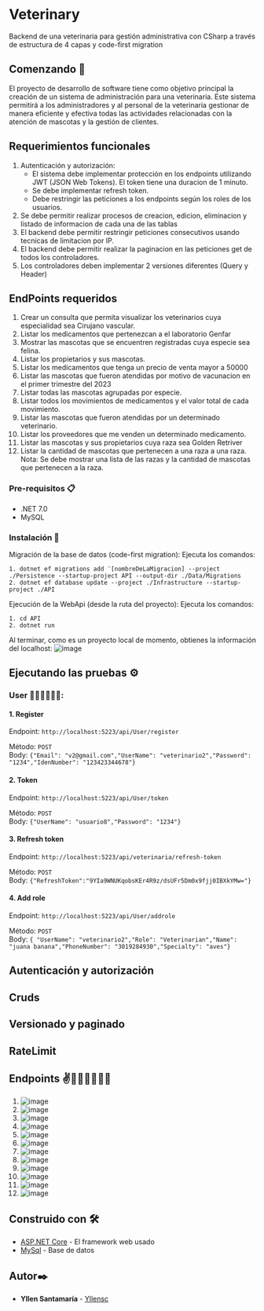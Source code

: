 # Veterinary

Backend de una veterinaria para gestión administrativa con CSharp a través de estructura de 4 capas y code-first migration

## Comenzando 🚀

El proyecto de desarrollo de software tiene como objetivo principal la creación de un sistema de administración para una veterinaria. Este sistema permitirá a los administradores y al personal de la veterinaria gestionar de manera eficiente y efectiva todas las actividades relacionadas con la atención de mascotas y la gestión de clientes.
## Requerimientos funcionales
1. Autenticación y autorización:
    - El sistema debe implementar protección en los endpoints utilizando JWT (JSON Web Tokens). El token tiene una duracion de 1 minuto.
    - Se debe implementar refresh token.
    - Debe restringir las peticiones a los endpoints según los roles de los usuarios.
2. Se debe permitir realizar procesos de creacion, edicion, eliminacion y listado de informacion de cada una de las tablas
3. El backend debe permitir restringir peticiones consecutivos usando tecnicas de limitacion por IP.
4. El backend debe permitir realizar la paginacion en  las peticiones get de todos los controladores.
5. Los controladores deben implementar 2 versiones diferentes (Query y Header)

## EndPoints requeridos
1.  Crear un consulta que permita visualizar los veterinarios cuya especialidad sea Cirujano vascular.
2.  Listar los medicamentos que pertenezcan a el laboratorio Genfar
3.  Mostrar las mascotas que se encuentren registradas cuya especie sea felina.
4.  Listar los propietarios y sus mascotas.
5.  Listar los medicamentos que tenga un precio de venta mayor a 50000
6.  Listar las mascotas que fueron atendidas por motivo de vacunacion en el primer trimestre del 2023
7.  Listar todas las mascotas agrupadas por especie.
8.  Listar todos los movimientos de medicamentos y el valor total de cada movimiento.
9.  Listar las mascotas que fueron atendidas por un determinado veterinario.
10. Listar los proveedores que me venden un determinado medicamento.
11. Listar las mascotas y sus propietarios cuya raza sea Golden Retriver
12. Listar la cantidad de mascotas que pertenecen a una raza a una raza. Nota: Se debe mostrar una lista de las razas y la cantidad de mascotas que pertenecen a la raza.


### Pre-requisitos 📋

- .NET 7.0
- MySQL

### Instalación 🔧

Migración de la base de datos (code-first migration):
Ejecuta los comandos:
```
1. dotnet ef migrations add ¨[nombreDeLaMigracion] --project ./Persistence --startup-project API --output-dir ./Data/Migrations
2. dotnet ef database update --project ./Infrastructure --startup-project ./API
```

Ejecución de la WebApi (desde la ruta del proyecto):
Ejecuta los comandos:
```
1. cd API
2. dotnet run
```
Al terminar, como es un proyecto local de momento, obtienes la información del localhost:
![image](https://github.com/yllensc/veterinaria-4capas-csharp/assets/117176562/4fcda1fd-d1b6-41f9-9e29-3125dac99651)

## Ejecutando las pruebas ⚙️
### User 👨‍💻💁‍♂️💁‍♀️:
#### 1. Register <br>
Endpoint: ```http://localhost:5223/api/User/register```

Método: ```POST```
<br>
Body:
```{"Email": "v2@gmail.com","UserName": "veterinario2","Password": "1234","IdenNumber": "123423344678"}```

#### 2. Token <br>
Endpoint: ```http://localhost:5223/api/User/token```

Método: ```POST```
<br>
Body: 
```{"UserName": "usuario8","Password": "1234"}```

#### 3. Refresh token <br>
Endpoint: ```http://localhost:5223/api/veterinaria/refresh-token```

Método: ```POST```
<br>
Body:
```{"RefreshToken":"9YIa9WNUKqobsKEr4R9z/dsUFr5Dm0x9fjj0IBXkYMw="}```

#### 4. Add role <br>
Endpoint: ```http://localhost:5223/api/User/addrole```

Método: ```POST```
<br>
Body:
```{ "UserName": "veterinario2","Role": "Veterinarian","Name": "juana banana","PhoneNumber": "3019284930","Specialty": "aves"}```
## Autenticación y autorización
## Cruds
## Versionado y paginado
## RateLimit
## Endpoints ✌️🤘🆗😺🦝🐶🦄

1. ![image](https://github.com/yllensc/veterinaria-4capas-csharp/assets/117176562/19ae4e83-72f8-4e87-88f4-641c86c4c2fe)
2. ![image](https://github.com/yllensc/veterinaria-4capas-csharp/assets/117176562/ad86673a-2369-4949-aeb8-ca1c504da58a)
3. ![image](https://github.com/yllensc/veterinaria-4capas-csharp/assets/117176562/e0b5aebf-102f-4960-a268-d636dceb92b0)
4. ![image](https://github.com/yllensc/veterinaria-4capas-csharp/assets/117176562/b19bf23b-2920-4b77-9c49-3a21a282a055)
5. ![image](https://github.com/yllensc/veterinaria-4capas-csharp/assets/117176562/bce49249-9a45-4a58-be9d-9fa5706139e4)
6. ![image](https://github.com/yllensc/veterinaria-4capas-csharp/assets/117176562/85e57941-6124-4a5b-8677-70159aa0f623)
7. ![image](https://github.com/yllensc/veterinaria-4capas-csharp/assets/117176562/a795c917-ef30-44a2-a3f2-8d44df1025d9)
8. ![image](https://github.com/yllensc/veterinaria-4capas-csharp/assets/117176562/18a99874-88f1-4ca6-8ecf-f6f0a8abee89)
9. ![image](https://github.com/yllensc/veterinaria-4capas-csharp/assets/117176562/1cb26e09-3e43-4905-be9b-064ee306295c)
10. ![image](https://github.com/yllensc/veterinaria-4capas-csharp/assets/117176562/b1f2a240-150e-47c0-96de-8501d263f7f2)
11. ![image](https://github.com/yllensc/veterinaria-4capas-csharp/assets/117176562/b540321a-a498-4a41-9732-2b04d32ca4b2)
12. ![image](https://github.com/yllensc/veterinaria-4capas-csharp/assets/117176562/f4bbfa9c-887c-402a-800e-340c276bdcc8)




















## Construido con 🛠️

* [ASP.NET Core]([http://www.dropwizard.io/1.0.2/docs/](https://learn.microsoft.com/en-us/aspnet/core/tutorials/first-web-api?view=aspnetcore-7.0&tabs=visual-studio)) - El framework web usado
* [MySql]([https://maven.apache.org/](https://dev.mysql.com/doc/workbench/en/wb-mysql-utilities.html)) - Base de datos


## Autor✒️

* **Yllen Santamaría** - [Yllensc](https://github.com/yllensc)
